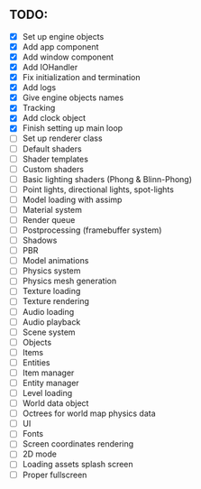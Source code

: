## TODO:

- [X] Set up engine objects
- [X] Add app component
- [X] Add window component
- [X] Add IOHandler
- [X] Fix initialization and termination
- [X] Add logs
- [X] Give engine objects names
- [X] Tracking
- [X] Add clock object
- [X] Finish setting up main loop
- [ ] Set up renderer class
- [ ] Default shaders
- [ ] Shader templates
- [ ] Custom shaders
- [ ] Basic lighting shaders (Phong & Blinn-Phong)
- [ ] Point lights, directional lights, spot-lights
- [ ] Model loading with assimp
- [ ] Material system
- [ ] Render queue
- [ ] Postprocessing (framebuffer system)
- [ ] Shadows
- [ ] PBR
- [ ] Model animations
- [ ] Physics system
- [ ] Physics mesh generation
- [ ] Texture loading
- [ ] Texture rendering
- [ ] Audio loading
- [ ] Audio playback
- [ ] Scene system
- [ ] Objects
- [ ] Items
- [ ] Entities
- [ ] Item manager
- [ ] Entity manager
- [ ] Level loading
- [ ] World data object
- [ ] Octrees for world map physics data
- [ ] UI
- [ ] Fonts
- [ ] Screen coordinates rendering
- [ ] 2D mode
- [ ] Loading assets splash screen
- [ ] Proper fullscreen